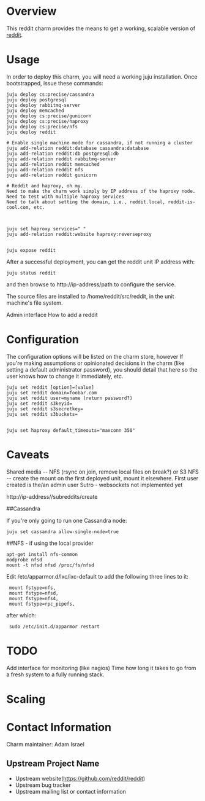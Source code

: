 # Overview

This reddit charm provides the means to get a working, scalable version of [reddit](https://github.com/reddit/reddit).

# Usage

In order to deploy this charm, you will need a working juju installation. Once bootstrapped, issue these commands:

    juju deploy cs:precise/cassandra
    juju deploy postgresql
    juju deploy rabbitmq-server
    juju deploy memcached
    juju deploy cs:precise/gunicorn
    juju deploy cs:precise/haproxy
    juju deploy cs:precise/nfs
    juju deploy reddit

    # Enable single machine mode for cassandra, if not running a cluster
    juju add-relation reddit:database cassandra:database
    juju add-relation reddit:db postgresql:db
    juju add-relation reddit rabbitmq-server
    juju add-relation reddit memcached
    juju add-relation reddit nfs
    juju add-relation reddit gunicorn

    # Reddit and haproxy, oh my.
    Need to make the charm work simply by IP address of the haproxy node.
    Need to test with multiple haproxy services
    Need to talk about setting the domain, i.e., reddit.local, reddit-is-cool.com, etc.



    juju set haproxy services=" "
    juju add-relation reddit:website haproxy:reverseproxy


    juju expose reddit

After a successful deployment, you can get the reddit unit IP address with:

    juju status reddit

and then browse to http://ip-address/path to configure the service.

The source files are installed to /home/reddit/src/reddit, in the unit machine's file system.

Admin interface
How to add a reddit

# Configuration

The configuration options will be listed on the charm store, however If you're making assumptions or opinionated decisions in the charm (like setting a default administrator password), you should detail that here so the user knows how to change it immediately, etc.

    juju set reddit [option]=[value]
    juju set reddit domain=foobar.com
    juju set reddit user=myname (return password?)
    juju set reddit s3keyid=
    juju set reddit s3secretkey=
    juju set reddit s3buckets=


    juju set haproxy default_timeouts="maxconn 350"

# Caveats
Shared media -- NFS (rsync on join, remove local files on break?) or S3
NFS -- create the mount on the first deployed unit, mount it elsewhere.
First user created is the/an admin user
Sutro - websockets not implemented yet

http://ip-address//subreddits/create

##Cassandra

If you're only going to run one Cassandra node:

    juju set cassandra allow-single-node=true

##NFS - if using the local provider

    apt-get install nfs-common
    modprobe nfsd
    mount -t nfsd nfsd /proc/fs/nfsd

Edit /etc/apparmor.d/lxc/lxc-default to add the following three lines to it:

     mount fstype=nfs,
     mount fstype=nfsd,
     mount fstype=nfs4,
     mount fstype=rpc_pipefs,

after which:

     sudo /etc/init.d/apparmor restart

# TODO

Add interface for monitoring (like nagios)
Time how long it takes to go from a fresh system to a fully running stack.

# Scaling

# Contact Information

Charm maintainer: Adam Israel

## Upstream Project Name

- Upstream website(https://github.com/reddit/reddit)
- Upstream bug tracker
- Upstream mailing list or contact information
